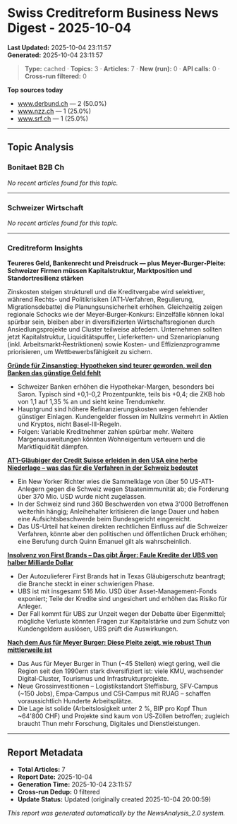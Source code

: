 # Swiss Creditreform Business News Digest - 2025-10-04

**Last Updated:** 2025-10-04 23:11:57  
**Generated:** 2025-10-04 23:11:57

> **Type:** cached ·
> **Topics:** 3 ·
> **Articles:** 7 ·
> **New (run):** 0 ·
> **API calls:** 0 ·
> **Cross-run filtered:** 0


**Top sources today**
- www.derbund.ch — 2 (50.0%)
- www.nzz.ch — 1 (25.0%)
- www.srf.ch — 1 (25.0%)



---

## Topic Analysis


### Bonitaet B2B Ch

*No recent articles found for this topic.*


---


### Schweizer Wirtschaft

*No recent articles found for this topic.*


---


### Creditreform Insights

**Teureres Geld, Bankenrecht und Preisdruck — plus Meyer‑Burger‑Pleite: Schweizer Firmen müssen Kapitalstruktur, Marktposition und Standortresilienz stärken**

Zinskosten steigen strukturell und die Kreditvergabe wird selektiver, während Rechts- und Politikrisiken (AT1‑Verfahren, Regulierung, Migrationsdebatte) die Planungsunsicherheit erhöhen. Gleichzeitig zeigen regionale Schocks wie der Meyer‑Burger‑Konkurs: Einzelfälle können lokal spürbar sein, bleiben aber in diversifizierten Wirtschaftsregionen durch Ansiedlungsprojekte und Cluster teilweise abfedern. Unternehmen sollten jetzt Kapitalstruktur, Liquiditätspuffer, Lieferketten- und Szenarioplanung (inkl. Arbeitsmarkt‑Restriktionen) sowie Kosten- und Effizienzprogramme priorisieren, um Wettbewerbsfähigkeit zu sichern.




**[Gründe für Zinsanstieg: Hypotheken sind teurer geworden, weil den Banken das günstige Geld fehlt](https://www.derbund.ch/hypothekarzinsen-banken-erhoehen-zinsmarge-bei-hypotheken-367185815507)**

- Schweizer Banken erhöhen die Hypothekar-Margen, besonders bei Saron. Typisch sind +0,1–0,2 Prozentpunkte, teils bis +0,4; die ZKB hob von 1,1 auf 1,35 % an und sieht keine Trendumkehr.
- Hauptgrund sind höhere Refinanzierungskosten wegen fehlender günstiger Einlagen. Kundengelder flossen im Nullzins vermehrt in Aktien und Kryptos, nicht Basel-III-Regeln.
- Folgen: Variable Kreditnehmer zahlen spürbar mehr. Weitere Margenausweitungen könnten Wohneigentum verteuern und die Marktliquidität dämpfen.



**[AT1-Gläubiger der Credit Suisse erleiden in den USA eine herbe Niederlage – was das für die Verfahren in der Schweiz bedeutet](https://www.nzz.ch/finanzen/at1-glaeubiger-der-credit-suisse-erleiden-in-den-usa-eine-herbe-niederlage-was-das-fuer-die-verfahren-in-der-schweiz-bedeutet-ld.1905442)**

- Ein New Yorker Richter wies die Sammelklage von über 50 US-AT1-Anlegern gegen die Schweiz wegen Staatenimmunität ab; die Forderung über 370 Mio. USD wurde nicht zugelassen.
- In der Schweiz sind rund 360 Beschwerden von etwa 3'000 Betroffenen weiterhin hängig; Anleihehalter kritisieren die lange Dauer und haben eine Aufsichtsbeschwerde beim Bundesgericht eingereicht.
- Das US-Urteil hat keinen direkten rechtlichen Einfluss auf die Schweizer Verfahren, könnte aber den politischen und öffentlichen Druck erhöhen; eine Berufung durch Quinn Emanuel gilt als wahrscheinlich.



**[Insolvenz von First Brands – Das gibt Ärger: Faule Kredite der UBS von halber Milliarde Dollar](https://www.srf.ch/news/wirtschaft/insolvenz-von-first-brands-das-gibt-aerger-faule-kredite-der-ubs-von-halber-milliarde-dollar)**

- Der Autozulieferer First Brands hat in Texas Gläubigerschutz beantragt; die Branche steckt in einer schwierigen Phase.
- UBS ist mit insgesamt 516 Mio. USD über Asset-Management-Fonds exponiert; Teile der Kredite sind ungesichert und erhöhen das Risiko für Anleger.
- Der Fall kommt für UBS zur Unzeit wegen der Debatte über Eigenmittel; mögliche Verluste könnten Fragen zur Kapitalstärke und zum Schutz von Kundengeldern auslösen, UBS prüft die Auswirkungen.



**[Nach dem Aus für Meyer Burger: Diese Pleite zeigt, wie robust Thun mittlerweile ist](https://www.derbund.ch/thun-robuster-wirtschaftsstandort-trotz-meyer-burger-pleite-500319815293)**

- Das Aus für Meyer Burger in Thun (−45 Stellen) wiegt gering, weil die Region seit den 1990ern stark diversifiziert ist: viele KMU, wachsender Digital‑Cluster, Tourismus und Infrastrukturprojekte.
- Neue Grossinvestitionen – Logistikstandort Steffisburg, SFV‑Campus (~150 Jobs), Empa‑Campus und C5I‑Campus mit RUAG – schaffen voraussichtlich Hunderte Arbeitsplätze.
- Die Lage ist solide (Arbeitslosigkeit unter 2 %, BIP pro Kopf Thun ~64'800 CHF) und Projekte sind kaum von US‑Zöllen betroffen; zugleich braucht Thun mehr Forschung, Digitales und Dienstleistungen.









---



## Report Metadata

- **Total Articles:** 7
- **Report Date:** 2025-10-04
- **Generation Time:** 2025-10-04 23:11:57
- **Cross-run Dedup:** 0 filtered
- **Update Status:** Updated (originally created 2025-10-04 20:00:59)


*This report was generated automatically by the NewsAnalysis_2.0 system.*